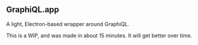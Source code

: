 GraphiQL.app
------------

A light, Electron-based wrapper around GraphiQL.

This is a WIP, and was made in about 15 minutes. It will get better over time.

